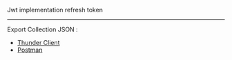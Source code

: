 Jwt implementation refresh token

---

Export Collection JSON :

- [Thunder Client ](collection/thunder-collection.json)
- [Postman](collection/postman-collection.json)